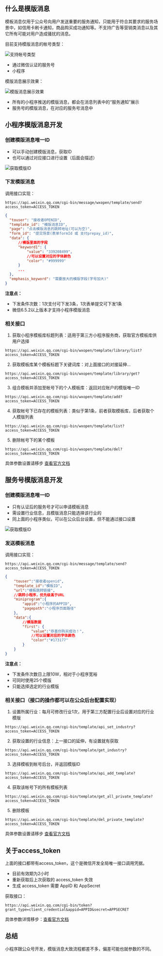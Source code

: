 ## 什么是模版消息

模板消息仅用于公众号向用户发送重要的服务通知，只能用于符合其要求的服务场景中，如信用卡刷卡通知，商品购买成功通知等。不支持广告等营销类消息以及其它所有可能对用户造成骚扰的消息。

目前支持模版消息的帐号类型：

![支持帐号类型](http://cdn.chenrf.com/201871915392.png)

- 通过微信认证的服务号
- 小程序

模版消息展示效果：

![模版消息展示效果](http://cdn.chenrf.com/2018719153337.png)

- 所有的小程序推送的模版消息，都会在消息列表中的“服务通知”展示
- 服务号的模版消息，在对应的服务号消息中

## 小程序模版消息开发

### 创建模版消息唯一ID

- 可以手动创建模版消息，获取ID
- 也可以通过对应接口进行设置（后面会描述）

![获取模版ID](http://cdn.chenrf.com/2018719155332.png)

### 下发模版消息

调用接口实现：

```
https://api.weixin.qq.com/cgi-bin/message/wxopen/template/send?access_token=ACCESS_TOKEN
```

```json
{
  "touser": "接收者OPENID",
  "template_id": "模版消息ID",
  "page": "点击模版消息的跳转地址(可以为空)",
  "form_id": "提交场景(表单formId 或 支付prepay_id)",
  "data": {
      //模版里面的字段
      "keyword1": {
          "value": "339208499",
          //可以设置对应的字体颜色
          "color": "#999999"
      }
      ...
  },
  "emphasis_keyword": "需要放大的模版字段(字号加大)"
}
```

**注意点：**

- 下发条件次数：1次支付可下发3条，1次表单提交可下发1条
- 微信6.5.2以上版本才支持小程序模版消息


### 相关接口

1. 获取小程序模板库标题列表：适用于第三方小程序服务商，获取官方模板库供用户选择
```
https://api.weixin.qq.com/cgi-bin/wxopen/template/library/list?access_token=ACCESS_TOKEN
```

2. 获取模板库某个模板标题下关键词库：对上面接口的对接延伸...

```
https://api.weixin.qq.com/cgi-bin/wxopen/template/library/get?access_token=ACCESS_TOKEN
```

3. 组合模板并添加至帐号下的个人模板库：返回对应账户的模版唯一ID

```
https://api.weixin.qq.com/cgi-bin/wxopen/template/add?access_token=ACCESS_TOKEN
```

4. 获取帐号下已存在的模板列表：类似于第1条，前者获取模板库，后者获取个人模版列表

```
https://api.weixin.qq.com/cgi-bin/wxopen/template/list?access_token=ACCESS_TOKEN
```

5. 删除帐号下的某个模板

```
https://api.weixin.qq.com/cgi-bin/wxopen/template/del?access_token=ACCESS_TOKEN
```

具体参数设置请移步 [查看官方文档](https://developers.weixin.qq.com/miniprogram/dev/api/notice.html#%E5%8F%91%E9%80%81%E6%A8%A1%E6%9D%BF%E6%B6%88%E6%81%AF)

## 服务号模版消息开发

### 创建模版消息唯一ID

- 只有认证后的服务号才可以申请模板消息
- 需设置行业信息，且模版消息只能选择该行业的
- 同上面的小程序类似，可以在公众后台设置，但不能通过接口设置

![获取模版ID](http://cdn.chenrf.com/2018719155332.png)

### 发送模板消息

调用接口实现：

```
https://api.weixin.qq.com/cgi-bin/message/template/send?access_token=ACCESS_TOKEN
```

```json
{
    "touser":"接收者openid",
    "template_id":"模板ID",
    "url":"模板跳转链接",  
    //跳转小程序，优先级高于URL
    "miniprogram":{
        "appid":"小程序的APPID",
        "pagepath":"小程序页面路径"
    },          
    "data":{
        //模版数据
        "first": {
            "value":"恭喜你购买成功！",
            //可以设置对应的字体颜色
            "color":"#173177"
        }
    }
}
```

**注意点：**

- 下发条件次数日上限10W，相对于小程序宽裕
- 可同时使用25个模版
- 只能选择选定的行业模版

### 相关接口（接口的操作都可以在公众后台配置实现）

1. 设置所属行业：每月可修改行业1次，用于第三方配置行业后设置对应的行业模版

```
https://api.weixin.qq.com/cgi-bin/template/api_set_industry?access_token=ACCESS_TOKEN
```

2. 获取设置的行业信息：上一接口的延伸，有设置就有获取

```
https://api.weixin.qq.com/cgi-bin/template/get_industry?access_token=ACCESS_TOKEN
```

3. 选择模板到帐号后台，并返回模版ID

```
https://api.weixin.qq.com/cgi-bin/template/api_add_template?access_token=ACCESS_TOKEN
```

4. 获取该帐号下的所有模板列表

```
https://api.weixin.qq.com/cgi-bin/template/get_all_private_template?access_token=ACCESS_TOKEN
```

5. 删除模板

```
https://api.weixin.qq.com/cgi-bin/template/del_private_template?access_token=ACCESS_TOKEN
```

具体参数设置请移步 [查看官方文档](https://mp.weixin.qq.com/wiki?t=resource/res_main&id=mp1433751277)

## 关于access_token

上面的接口都带有access_token，这个是微信开发全局唯一接口调用凭据。

- 目前有效期为2小时
- 重新获取后上次获取的 access_token 失效
- 生成 access_token 需要 AppID 和 AppSecret 

获取接口：

```
https://api.weixin.qq.com/cgi-bin/token?grant_type=client_credential&appid=APPID&secret=APPSECRET
```

具体参数详情移步：[查看官方文档](https://developers.weixin.qq.com/miniprogram/dev/api/token.html#%E8%8E%B7%E5%8F%96-access_token)

## 总结

小程序跟公众号开发，模版消息大致流程都差不多，偏差可能也就参数的不同。

